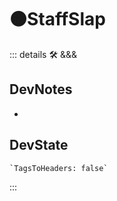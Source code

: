 # 🟠<moto>StaffSlap</moto>

::: details 🛠 <dev>&&&</dev>

## DevNotes

-

## DevState

```py
`TagsToHeaders: false`
```

:::
